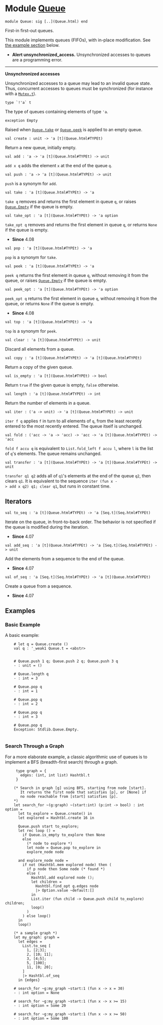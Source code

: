 # Module [Queue](type_Queue.html)


```
module Queue: sig [..](Queue.html) end
```


First-in first-out queues.


This module implements queues (FIFOs), with in-place modification.
 See  [the example section](Queue.html#examples) below.



* **Alert unsynchronized\_access.** Unsynchronized accesses to queues are a programming error.




---

**Unsynchronized accesses**

Unsynchronized accesses to a queue may lead to an invalid queue state.
 Thus, concurrent accesses to queues must be synchronized (for instance
 with a [`Mutex.t`](Mutex.html#TYPEt)).


```
type `!'a` t 
```


The type of queues containing elements of type `'a`.




```
exception Empty
```


Raised when [`Queue.take`](Queue.html#VALtake) or [`Queue.peek`](Queue.html#VALpeek) is applied to an empty queue.




```
val create : unit -> 'a [t](Queue.html#TYPEt)
```


Return a new queue, initially empty.




```
val add : 'a -> 'a [t](Queue.html#TYPEt) -> unit
```


`add x q` adds the element `x` at the end of the queue `q`.




```
val push : 'a -> 'a [t](Queue.html#TYPEt) -> unit
```


`push` is a synonym for `add`.




```
val take : 'a [t](Queue.html#TYPEt) -> 'a
```


`take q` removes and returns the first element in queue `q`,
 or raises [`Queue.Empty`](Queue.html#EXCEPTIONEmpty) if the queue is empty.




```
val take_opt : 'a [t](Queue.html#TYPEt) -> 'a option
```


`take_opt q` removes and returns the first element in queue `q`,
 or returns `None` if the queue is empty.



* **Since** 4.08



```
val pop : 'a [t](Queue.html#TYPEt) -> 'a
```


`pop` is a synonym for `take`.




```
val peek : 'a [t](Queue.html#TYPEt) -> 'a
```


`peek q` returns the first element in queue `q`, without removing
 it from the queue, or raises [`Queue.Empty`](Queue.html#EXCEPTIONEmpty) if the queue is empty.




```
val peek_opt : 'a [t](Queue.html#TYPEt) -> 'a option
```


`peek_opt q` returns the first element in queue `q`, without removing
 it from the queue, or returns `None` if the queue is empty.



* **Since** 4.08



```
val top : 'a [t](Queue.html#TYPEt) -> 'a
```


`top` is a synonym for `peek`.




```
val clear : 'a [t](Queue.html#TYPEt) -> unit
```


Discard all elements from a queue.




```
val copy : 'a [t](Queue.html#TYPEt) -> 'a [t](Queue.html#TYPEt)
```


Return a copy of the given queue.




```
val is_empty : 'a [t](Queue.html#TYPEt) -> bool
```


Return `true` if the given queue is empty, `false` otherwise.




```
val length : 'a [t](Queue.html#TYPEt) -> int
```


Return the number of elements in a queue.




```
val iter : ('a -> unit) -> 'a [t](Queue.html#TYPEt) -> unit
```


`iter f q` applies `f` in turn to all elements of `q`,
 from the least recently entered to the most recently entered.
 The queue itself is unchanged.




```
val fold : ('acc -> 'a -> 'acc) -> 'acc -> 'a [t](Queue.html#TYPEt) -> 'acc
```


`fold f accu q` is equivalent to `List.fold_left f accu l`,
 where `l` is the list of `q`'s elements. The queue remains
 unchanged.




```
val transfer : 'a [t](Queue.html#TYPEt) -> 'a [t](Queue.html#TYPEt) -> unit
```


`transfer q1 q2` adds all of `q1`'s elements at the end of
 the queue `q2`, then clears `q1`. It is equivalent to the
 sequence `iter (fun x -> add x q2) q1; clear q1`, but runs
 in constant time.



## Iterators


```
val to_seq : 'a [t](Queue.html#TYPEt) -> 'a [Seq.t](Seq.html#TYPEt)
```


Iterate on the queue, in front-to-back order.
 The behavior is not specified if the queue is modified
 during the iteration.



* **Since** 4.07



```
val add_seq : 'a [t](Queue.html#TYPEt) -> 'a [Seq.t](Seq.html#TYPEt) -> unit
```


Add the elements from a sequence to the end of the queue.



* **Since** 4.07



```
val of_seq : 'a [Seq.t](Seq.html#TYPEt) -> 'a [t](Queue.html#TYPEt)
```


Create a queue from a sequence.



* **Since** 4.07


## Examples

### Basic Example

A basic example:


```
    # let q = Queue.create ()
    val q : '_weak1 Queue.t = <abstr>


    # Queue.push 1 q; Queue.push 2 q; Queue.push 3 q
    - : unit = ()

    # Queue.length q
    - : int = 3

    # Queue.pop q
    - : int = 1

    # Queue.pop q
    - : int = 2

    # Queue.pop q
    - : int = 3

    # Queue.pop q
    Exception: Stdlib.Queue.Empty.
    
```
### Search Through a Graph

For a more elaborate example, a classic algorithmic use of queues
 is to implement a BFS (breadth-first search) through a graph.


```
     type graph = {
       edges: (int, int list) Hashtbl.t
     }

    (* Search in graph [g] using BFS, starting from node [start].
       It returns the first node that satisfies [p], or [None] if
       no node reachable from [start] satisfies [p].
    *)
    let search_for ~(g:graph) ~(start:int) (p:int -> bool) : int option =
      let to_explore = Queue.create() in
      let explored = Hashtbl.create 16 in

      Queue.push start to_explore;
      let rec loop () =
        if Queue.is_empty to_explore then None
        else
          (* node to explore *)
          let node = Queue.pop to_explore in
          explore_node node

      and explore_node node =
        if not (Hashtbl.mem explored node) then (
          if p node then Some node (* found *)
          else (
            Hashtbl.add explored node ();
            let children =
              Hashtbl.find_opt g.edges node
              |> Option.value ~default:[]
            in
            List.iter (fun child -> Queue.push child to_explore) children;
            loop()
          )
        ) else loop()
      in
      loop()

    (* a sample graph *)
    let my_graph: graph =
      let edges =
        List.to_seq [
          1, [2;3];
          2, [10; 11];
          3, [4;5];
          5, [100];
          11, [0; 20];
        ]
        |> Hashtbl.of_seq
      in {edges}

    # search_for ~g:my_graph ~start:1 (fun x -> x = 30)
    - : int option = None

    # search_for ~g:my_graph ~start:1 (fun x -> x >= 15)
    - : int option = Some 20

    # search_for ~g:my_graph ~start:1 (fun x -> x >= 50)
    - : int option = Some 100
   
```
